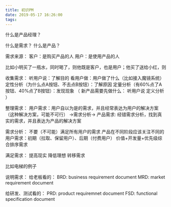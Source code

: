 ```yaml
---
title: 初识PM
date: 2019-05-17 16:26:00
tags:
---
```

什么是产品经理？

什么是需求？
什么是产品？

需求来源：
客户：是购买产品的人
用户：是使用产品的人

比如小明买了一瓶水，同时喝了，则他既是客户，也是用户；他买了送给小红，则


收集需求：
听用户说：了解目的
看用户做：用户做了什么（比如接入魔镜系统）
定性分析（为什么点A按钮、不去点B按钮）：了解原因
定量分析（有60%点了A按钮、40%点了B按钮）：发现现象
（
新产品需要先做什么：
听用户说
定义分析
）


整理需求：
用户需求：用户自以为是的需求，并且经常表达为用户的解决方案（这种解决方案，可能不可行）
->需求分析->
产品需求: 经错需求分析，找到真实的需求，并且表达为产品的解决方案


需求分析：
不要（不可能）满足所有用户的需求
产品在不同阶段应该关注不同的用户需求：初期（拉取、保留用户）、后期（付费用户）
价值+开发量+优先级综合排序需求



满足需求：
提高现实
降低理想
转移需求

比如电梯的例子

说明需求：
给老板看的：
BRD: business requirement document
MRD: market requirement document

给研发、测试看的：
PRD: product requiremnet document
FSD: functional specification document





